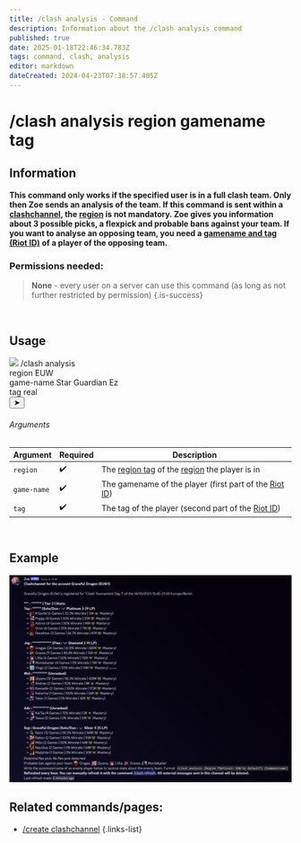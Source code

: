 ```yaml
---
title: /clash analysis - Command
description: Information about the /clash analysis command
published: true
date: 2025-01-18T22:46:34.783Z
tags: command, clash, analysis
editor: markdown
dateCreated: 2024-04-23T07:38:57.405Z
---
```


# /clash analysis region gamename tag
## Information
**This command only works if the specified user is in a full clash team. Only then Zoe sends an analysis of the team. If this command is sent within a [clashchannel](/en/features/clashchannel), the [region](/en/terms/region) is not mandatory.
Zoe gives you information about 3 possible picks, a flexpick and probable bans against your team.
If you want to analyse an opposing team, you need a [gamename and tag (Riot ID)](/en/terms/riotid) of a player of the opposing team.**
<br>

### Permissions needed:
>**None** - every user on a server can use this command (as long as not further restricted by permission) {.is-success}

<br>

## Usage
<div class="discord-preview">
    <div class="dcp-chatbar">
        <img src="https://zoe-discord-bot.ch/img/favicon.ico" class="dcp-avatar">
        <span class="dcp-command">/clash analysis</span>
        <div class="dcp-args">
            <div class="dcp-arg">
                <span class="dcp-arg-label">region</span>
                <span class="dcp-arg-value">EUW</span>
            </div>
            <div class="dcp-arg">
                <span class="dcp-arg-label">game-name</span>
                <span class="dcp-arg-value">Star Guardian Ez</span>
            </div>
            <div class="dcp-arg">
                <span class="dcp-arg-label">tag</span>
                <span class="dcp-arg-value">real</span>
            </div>
        </div>
        <button class="dcp-send-btn">&#10148;</button> 
    </div>
</div>

###### Arguments
| Argument | Required | Description |
|----------|----------|-------------|
| `region` | :heavy_check_mark: | The [region tag](/en/terms/region) of the [region](/en/terms/region) the player is in |
| `game-name` | :heavy_check_mark: | The gamename of the player (first part of the [Riot ID](/en/terms/riotid)) |
| `tag` | :heavy_check_mark: | The tag of the player (second part of the [Riot ID](/en/terms/riotid)) |
<br>
 
## Example
![](/en_/en_clashchannel_active.png)
<br>
 
## Related commands/pages:
-   [/create clashchannel](/en/commands/clashchannel/create)
{.links-list}